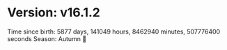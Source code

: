 # Version: v16.1.2
Time since birth: 5877 days, 141049 hours, 8462940 minutes, 507776400 seconds
Season: Autumn 🍁

